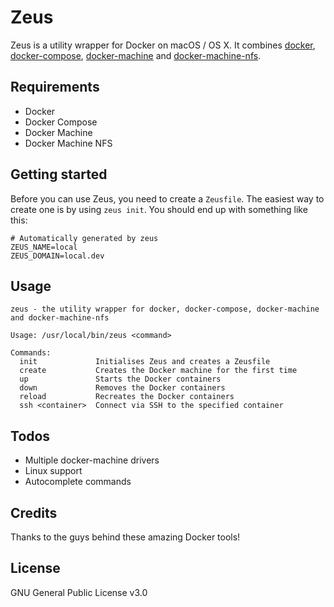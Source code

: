 # Zeus

Zeus is a utility wrapper for Docker on macOS / OS X. It combines [docker](https://docs.docker.com), [docker-compose](https://docs.docker.com/compose/), [docker-machine](https://docs.docker.com/machine/) and [docker-machine-nfs](https://github.com/adlogix/docker-machine-nfs).

## Requirements

  - Docker
  - Docker Compose
  - Docker Machine
  - Docker Machine NFS

## Getting started

Before you can use Zeus, you need to create a `Zeusfile`. The easiest way to create one is by using `zeus init`. You should end up with something like this:

```
# Automatically generated by zeus
ZEUS_NAME=local
ZEUS_DOMAIN=local.dev
```

## Usage
```
zeus - the utility wrapper for docker, docker-compose, docker-machine and docker-machine-nfs

Usage: /usr/local/bin/zeus <command>

Commands:
  init             Initialises Zeus and creates a Zeusfile
  create           Creates the Docker machine for the first time
  up               Starts the Docker containers
  down             Removes the Docker containers
  reload           Recreates the Docker containers
  ssh <container>  Connect via SSH to the specified container
 ```

## Todos

 - Multiple docker-machine drivers
 - Linux support
 - Autocomplete commands

## Credits

Thanks to the guys behind these amazing Docker tools!

## License

GNU General Public License v3.0

